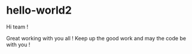 # hello-world2

Hi team !

Great working with you all ! Keep up the good work and may the code be with you !
